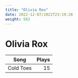 ```yaml
---
title: "Olivia Rox"
date: 2022-12-07/2022T23:19:28
weight: 562
---
```


# Olivia Rox

 Song | Plays 
----- | -----:
Cold Toes | 15
